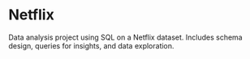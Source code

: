 # Netflix
Data analysis project using SQL on a Netflix dataset. Includes schema design, queries for insights, and data exploration.
